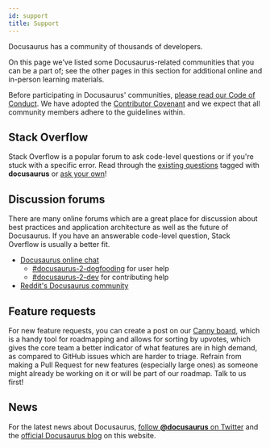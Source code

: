 ```yaml
---
id: support
title: Support
---
```


Docusaurus has a community of thousands of developers.

On this page we've listed some Docusaurus-related communities that you can be a part of; see the other pages in this section for additional online and in-person learning materials.

Before participating in Docusaurus' communities, [please read our Code of Conduct](https://engineering.fb.com/codeofconduct/). We have adopted the [Contributor Covenant](https://www.contributor-covenant.org/) and we expect that all community members adhere to the guidelines within.

## Stack Overflow

Stack Overflow is a popular forum to ask code-level questions or if you're stuck with a specific error. Read through the [existing questions](https://stackoverflow.com/questions/tagged/docusaurus) tagged with **docusaurus** or [ask your own](https://stackoverflow.com/questions/ask?tags=docusaurus)!

## Discussion forums

There are many online forums which are a great place for discussion about best practices and application architecture as well as the future of Docusaurus. If you have an answerable code-level question, Stack Overflow is usually a better fit.

- [Docusaurus online chat](https://discord.gg/docusaurus)
  - [#docusaurus-2-dogfooding](https://discord.gg/7wjJ9yH) for user help
  - [#docusaurus-2-dev](https://discord.gg/6g6ASPA) for contributing help
- [Reddit's Docusaurus community](https://www.reddit.com/r/docusaurus/)

## Feature requests

For new feature requests, you can create a post on our [Canny board](/feedback), which is a handy tool for roadmapping and allows for sorting by upvotes, which gives the core team a better indicator of what features are in high demand, as compared to GitHub issues which are harder to triage. Refrain from making a Pull Request for new features (especially large ones) as someone might already be working on it or will be part of our roadmap. Talk to us first!

## News

For the latest news about Docusaurus, [follow **@docusaurus** on Twitter](https://twitter.com/docusaurus) and the [official Docusaurus blog](/blog) on this website.
